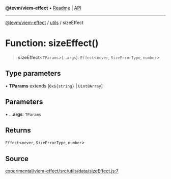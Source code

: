 **@tevm/viem-effect** • [Readme](../../README.md) \| [API](../../modules.md)

***

[@tevm/viem-effect](../../README.md) / [utils](../README.md) / sizeEffect

# Function: sizeEffect()

> **sizeEffect**\<`TParams`\>(...`args`): `Effect`\<`never`, `SizeErrorType`, `number`\>

## Type parameters

• **TParams** extends [```0x${string}``` \| `Uint8Array`]

## Parameters

• ...**args**: `TParams`

## Returns

`Effect`\<`never`, `SizeErrorType`, `number`\>

## Source

[experimental/viem-effect/src/utils/data/sizeEffect.js:7](https://github.com/evmts/tevm-monorepo/blob/main/experimental/viem-effect/src/utils/data/sizeEffect.js#L7)

